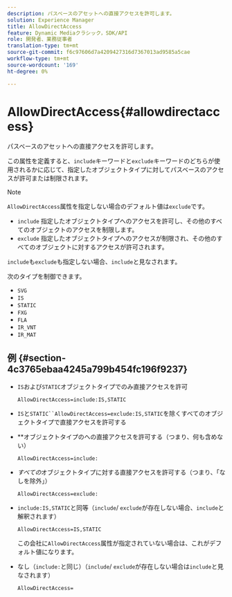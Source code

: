 ```yaml
---
description: パスベースのアセットへの直接アクセスを許可します。
solution: Experience Manager
title: AllowDirectAccess
feature: Dynamic Mediaクラシック，SDK/API
role: 開発者、業務従事者
translation-type: tm+mt
source-git-commit: f6c97606d7a4209427316d7367013ad9585a5cae
workflow-type: tm+mt
source-wordcount: '169'
ht-degree: 0%

---
```



# AllowDirectAccess{#allowdirectaccess}

パスベースのアセットへの直接アクセスを許可します。

この属性を定義すると、`include`キーワードと`exclude`キーワードのどちらが使用されるかに応じて、指定したオブジェクトタイプに対してパスベースのアクセスが許可または制限されます。

>[!NOTE]
>
>`AllowDirectAccess`属性を指定しない場合のデフォルト値は`exclude`です。

* `include` 指定したオブジェクトタイプへのアクセスを許可し、その他のすべてのオブジェクトのアクセスを制限します。
* `exclude` 指定したオブジェクトタイプへのアクセスが制限され、その他のすべてのオブジェクトに対するアクセスが許可されます。

`include`も`exclude`も指定しない場合、`include`と見なされます。

次のタイプを制御できます。

* `SVG`
* `IS`
* `STATIC`
* `FXG`
* `FLA`
* `IR_VNT`
* `IR_MAT`

## 例 {#section-4c3765ebaa4245a799b454fc196f9237}

* `IS`および`STATIC`オブジェクトタイプでのみ直接アクセスを許可

   `AllowDirectAccess=include:IS,STATIC`

* `IS`と`STATIC``AllowDirectAccess=exclude:IS,STATIC`を除くすべてのオブジェクトタイプで直接アクセスを許可する

* **&#x200B;オブジェクトタイプのへの直接アクセスを許可する（つまり、何も含めない）

   `AllowDirectAccess=include:`

* *すべての*&#x200B;オブジェクトタイプに対する直接アクセスを許可する（つまり、「なしを除外」）

   `AllowDirectAccess=exclude:`

* `include:IS,STATIC`と同等（`include`/ `exclude`が存在しない場合、`include`と解釈されます）

   `AllowDirectAccess=IS,STATIC`

   この会社に`AllowDirectAccess`属性が指定されていない場合は、これがデフォルト値になります。

* なし（`include:`と同じ）（`include`/ `exclude`が存在しない場合は`include`と見なされます）

   `AllowDirectAccess=`

